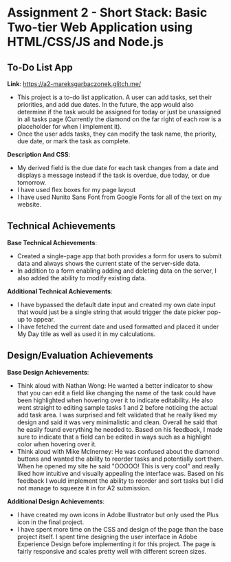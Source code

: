 Assignment 2 - Short Stack: Basic Two-tier Web Application using HTML/CSS/JS and Node.js  
===
## To-Do List App
**Link**: https://a2-mareksgarbaczonek.glitch.me/

- This project is a to-do list application. A user can add tasks, set their priorities, and add due dates. In the future, the app would also determine if the task would be assigned for today or just be unassigned in all tasks page (Currently the diamond on the far right of each row is a placeholder for when I implement it).
- Once the user adds tasks, they can modify the task name, the priority, due date, or mark the task as complete.

**Description And CSS**: 
- My derived field is the due date for each task changes from a date and displays a message instead if the task is overdue, due today, or due tomorrow.
- I have used flex boxes for my page layout
- I have used Nunito Sans Font from Google Fonts for all of the text on my website.

## Technical Achievements
**Base Technical Achievements**: 
- Created a single-page app that both provides a form for users to submit data and always shows the current state of the server-side data.
- In addition to a form enabling adding and deleting data on the server, I also added the ability to modify existing data.

**Additional Technical Achievements**: 
- I have bypassed the default date input and created my own date input that would just be a single string that would trigger the date picker pop-up to appear.
- I have fetched the current date and used formatted and placed it under My Day title as well as used it in my calculations.

## Design/Evaluation Achievements
**Base Design Achievements**: 
- Think aloud with Nathan Wong: He wanted a better indicator to show that you can edit a field like changing the name of the task could have been highlighted when hovering over it to indicate editability. He also went straight to editing sample tasks 1 and 2 before noticing the actual add task area. I was surprised and felt validated that he really liked my design and said it was very minimalistic and clean. Overall he said that he easily found everything he needed to. Based on his feedback, I made sure to indicate that a field can be edited in ways such as a highlight color when hovering over it.
- Think aloud with Mike McInerney: He was confused about the diamond buttons and wanted the ability to reorder tasks and potentially sort them. When he opened my site he said "OOOOO! This is very cool" and really liked how intuitive and visually appealing the interface was. Based on his feedback I would implement the ability to reorder and sort tasks but I did not manage to squeeze it in for A2 submission.

**Additional Design Achievements**: 
- I have created my own icons in Adobe Illustrator but only used the Plus icon in the final project.
- I have spent more time on the CSS and design of the page than the base project itself. I spent time designing the user interface in Adobe Experience Design before implementing it for this project. The page is fairly responsive and scales pretty well with different screen sizes.
